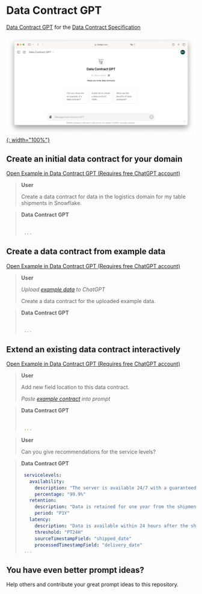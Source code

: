 # Data Contract GPT

[Data Contract GPT](https://chatgpt.com/g/g-QGMQrqm3p-data-contract-gpt) for the [Data Contract Specification](https://datacontract.com)

[![](/images/browser.png){: width="100%"}](https://chatgpt.com/g/g-QGMQrqm3p-data-contract-gpt)

## Create an initial data contract for your domain

[Open Example in Data Contract GPT (Requires free ChatGPT account)](https://chatgpt.com/share/e/515633e9-2bbd-472a-8244-29430f107cda)

> **User**
> 
> Create a data contract for data in the logistics domain for my table shipments in Snowflake.

> **Data Contract GPT**
>
> ```yaml
> 
>  ...
> ```

## Create a data contract from example data

[Open Example in Data Contract GPT (Requires free ChatGPT account)](https://chatgpt.com/share/e/1b27cab6-6ea8-49ff-8c8e-d1765fb34dd9)

> **User**
> 
> *Upload [example data](example_shipment.yaml) to ChatGPT*
> 
> Create a data contract for the uploaded example data.

> **Data Contract GPT**
>
> ```yaml
> 
>  ...
> ```

## Extend an existing data contract interactively

[Open Example in Data Contract GPT (Requires free ChatGPT account)](https://chatgpt.com/share/e/6079bdf8-3b9b-477a-ba4f-93a0dee4e6dc)

> **User**
> 
> Add new field location to this data contract.
> 
> *Paste [example contract](example_datacontract.yaml) into prompt*

> **Data Contract GPT**
> 
> ```yaml
> 
>  ...
> ```

> **User**
>
> Can you give recommendations for the service levels?

> **Data Contract GPT**
>
> ```yaml
>  servicelevels:
>    availability:
>      description: "The server is available 24/7 with a guaranteed uptime."
>      percentage: "99.9%"
>    retention:
>      description: "Data is retained for one year from the shipment date."
>      period: "P1Y"
>    latency:
>      description: "Data is available within 24 hours after the shipment is processed."
>      threshold: "PT24H"
>      sourceTimestampField: "shipped_date"
>      processedTimestampField: "delivery_date"
>  ...
>  ```

## You have even better prompt ideas?

Help others and contribute your great prompt ideas to this repository.
